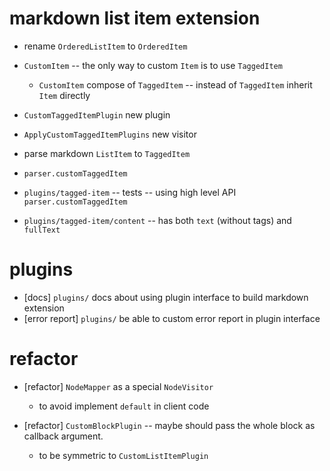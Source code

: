# markdown list item extension

- rename `OrderedListItem` to `OrderedItem`

- `CustomItem` -- the only way to custom `Item` is to use `TaggedItem`

  - `CustomItem` compose of `TaggedItem` -- instead of `TaggedItem` inherit `Item` directly

- `CustomTaggedItemPlugin` new plugin
- `ApplyCustomTaggedItemPlugins` new visitor

- parse markdown `ListItem` to `TaggedItem`


- `parser.customTaggedItem`

- `plugins/tagged-item` -- tests -- using high level API `parser.customTaggedItem`

- `plugins/tagged-item/content` -- has both `text` (without tags) and `fullText`

# plugins

- [docs] `plugins/` docs about using plugin interface to build markdown extension
- [error report] `plugins/` be able to custom error report in plugin interface

# refactor

- [refactor] `NodeMapper` as a special `NodeVisitor`

  - to avoid implement `default` in client code

- [refactor] `CustomBlockPlugin` -- maybe should pass the whole block as callback argument.

  - to be symmetric to `CustomListItemPlugin`
